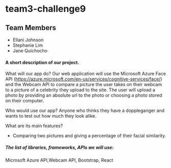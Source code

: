 # team3-challenge9

## Team Members
- Ellani Johnson
 - Stephanie Lim
 - Jane Quichocho
#### A short description of our project. 
What will our app do? 
Our web application will use the Microsoft Azure Face API (https://azure.microsoft.com/en-us/services/cognitive-services/face/) and the Webcam API to compare a picture the user takes on their webcam to a picture of a celebrity they upload to the site. The user will upload a photo by providing an absolute url to the photo or choosing a photo stored on their computer.

Who would use our app?
Anyone who thinks they have a doppleganger and wants to test out how much they look alike.

What are its main features?
- Comparing two pictures and giving a percentage of their facial similarity.

##### The list of libraries, frameworks, APIs we will use:

Microsoft Azure API,Webcam API, Bootstrap, React
